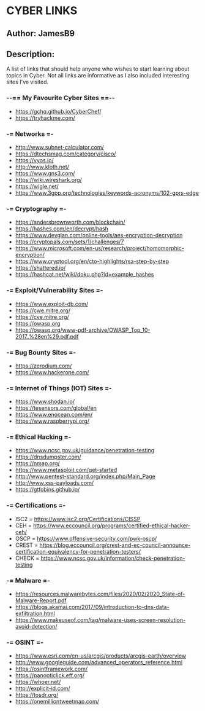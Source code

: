 # CYBER LINKS
## Author: JamesB9
## Description: 
A list of links that should help anyone who wishes to start learning about topics in Cyber.
Not all links are informative as I also included interesting sites I've visited.

### --== My Favourite Cyber Sites ==--
- https://gchq.github.io/CyberChef/
- https://tryhackme.com/

### -= Networks =-
- http://www.subnet-calculator.com/
- https://dtechsmag.com/category/cisco/
- https://vyos.io/
- http://www.kloth.net/
- https://www.gns3.com/
- https://wiki.wireshark.org/
- https://wigle.net/
- https://www.3gpp.org/technologies/keywords-acronyms/102-gprs-edge


### -= Cryptography =-
- https://andersbrownworth.com/blockchain/
- https://hashes.com/en/decrypt/hash
- https://www.devglan.com/online-tools/aes-encryption-decryption
- https://cryptopals.com/sets/1/challenges/7
- https://www.microsoft.com/en-us/research/project/homomorphic-encryption/
- https://www.cryptool.org/en/cto-highlights/rsa-step-by-step
- https://shattered.io/
- https://hashcat.net/wiki/doku.php?id=example_hashes

### -= Exploit/Vulnerability Sites =-
- https://www.exploit-db.com/
- https://cwe.mitre.org/
- https://cve.mitre.org/
- https://owasp.org
- https://owasp.org/www-pdf-archive/OWASP_Top_10-2017_%28en%29.pdf.pdf

### -= Bug Bounty Sites =-
- https://zerodium.com/
- https://www.hackerone.com/

### -= Internet of Things (IOT) Sites =-
- https://www.shodan.io/
- https://tesensors.com/global/en
- https://www.enocean.com/en/
- https://www.raspberrypi.org/

### -= Ethical Hacking =-
- https://www.ncsc.gov.uk/guidance/penetration-testing
- https://dnsdumpster.com/
- https://nmap.org/
- https://www.metasploit.com/get-started
- http://www.pentest-standard.org/index.php/Main_Page
- http://www.xss-payloads.com/
- https://gtfobins.github.io/

### -= Certifications =-
- ISC2 = https://www.isc2.org/Certifications/CISSP
- CEH = https://www.eccouncil.org/programs/certified-ethical-hacker-ceh/
- OSCP = https://www.offensive-security.com/pwk-oscp/
- CREST = https://blog.eccouncil.org/crest-and-ec-council-announce-certification-equivalency-for-penetration-testers/
- CHECK = https://www.ncsc.gov.uk/information/check-penetration-testing

### -= Malware =-
- https://resources.malwarebytes.com/files/2020/02/2020_State-of-Malware-Report.pdf
- https://blogs.akamai.com/2017/09/introduction-to-dns-data-exfiltration.html
- https://www.makeuseof.com/tag/malware-uses-screen-resolution-avoid-detection/

### -= OSINT =-
- https://www.esri.com/en-us/arcgis/products/arcgis-earth/overview
- http://www.googleguide.com/advanced_operators_reference.html
- https://osintframework.com/
- https://panopticlick.eff.org/
- https://whoer.net/
- http://explicit-id.com/
- https://tosdr.org/
- https://onemilliontweetmap.com/




